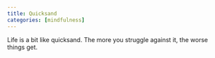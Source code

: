 ```yaml
---
title: Quicksand
categories: [mindfulness]
---
```

Life is a bit like quicksand.  The more you struggle against it, the worse things get.